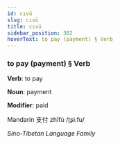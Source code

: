 ```yaml
---
id: cıvü
slug: cıvü
title: cıvü
sidebar_position: 302
hoverText: to pay (payment) § Verb
---
```


### to pay (payment) § Verb

**Verb**: to pay

**Noun**: payment

**Modifier**: paid

Mandarin 支付 zhīfù /ʈʂɨ.fu/

*Sino-Tibetan Language Family*